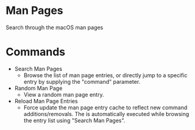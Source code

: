 # Man Pages

Search through the macOS man pages

# Commands
- Search Man Pages
    - Browse the list of man page entries, or directly jump to a specific entry by supplying the "command" parameter.
- Random Man Page
    - View a random man page entry.
- Reload Man Page Entries
    - Force update the man page entry cache to reflect new command additions/removals. The is automatically executed while browsing the entry list using "Search Man Pages".